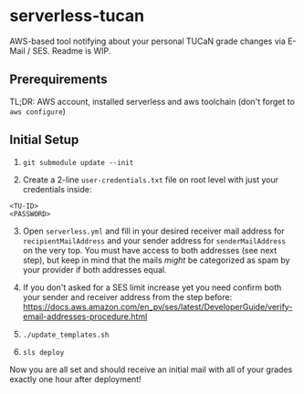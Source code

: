 # serverless-tucan
AWS-based tool notifying about your personal TUCaN grade changes via E-Mail / SES. Readme is WIP.

## Prerequirements
TL;DR: AWS account, installed serverless and aws toolchain (don't forget to `aws configure`)

## Initial Setup
1. `git submodule update --init`

2. Create a 2-line `user-credentials.txt` file on root level with just your credentials inside:
```
<TU-ID>
<PASSWORD>
```

3. Open `serverless.yml` and fill in your desired receiver mail address for `recipientMailAddress` and your sender address for `senderMailAddress` on the very top. You must have access to both addresses (see next step), but keep in mind that the mails *might* be categorized as spam by your provider if both addresses equal.

4. If you don't asked for a SES limit increase yet you need confirm both your sender and receiver address from the step before: https://docs.aws.amazon.com/en_pv/ses/latest/DeveloperGuide/verify-email-addresses-procedure.html

5. `./update_templates.sh`

6. `sls deploy`

Now you are all set and should receive an initial mail with all of your grades exactly one hour after deployment!
